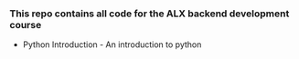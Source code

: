 ### This repo contains all code for the ALX backend development course
- Python Introduction - An introduction to python